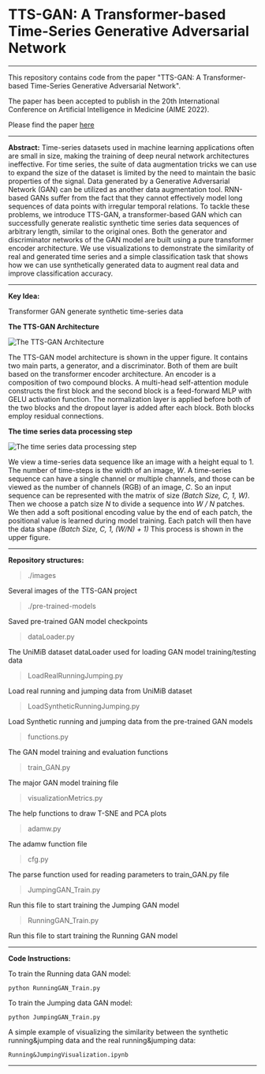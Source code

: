 # TTS-GAN: A Transformer-based Time-Series Generative Adversarial Network
---

This repository contains code from the paper "TTS-GAN: A Transformer-based Time-Series Generative Adversarial Network".

The paper has been accepted to publish in the 20th International Conference on Artificial Intelligence in Medicine (AIME 2022).

Please find the paper [here](https://arxiv.org/abs/2202.02691)

---

**Abstract:**
Time-series datasets used in machine learning applications often are small in size, making the training of deep neural network architectures ineffective. For time series, the suite of data augmentation tricks we can use to expand the size of the dataset is limited by the need to maintain the basic properties of the signal. Data generated by a Generative Adversarial Network (GAN) can be utilized as another data augmentation tool. RNN-based GANs suffer from the fact that they cannot effectively model long sequences of data points with irregular temporal relations. To tackle these problems, we introduce TTS-GAN, a transformer-based GAN which can successfully generate realistic synthetic time series data sequences of arbitrary length, similar to the original ones. Both the generator and discriminator networks of the GAN model are built using a pure transformer encoder architecture. We use visualizations to demonstrate the similarity of real and generated time series and a simple classification task that shows how we can use synthetically generated data to augment real data and improve classification accuracy.

---

**Key Idea:**

Transformer GAN generate synthetic time-series data

**The TTS-GAN Architecture** 

![The TTS-GAN Architecture](./images/TTS-GAN.png)

The TTS-GAN model architecture is shown in the upper figure. It contains two main parts, a generator, and a discriminator. Both of them are built based on the transformer encoder architecture. An encoder is a composition of two compound blocks. A multi-head self-attention module constructs the first block and the second block is a feed-forward MLP with GELU activation function. The normalization layer is applied before both of the two blocks and the dropout layer is added after each block. Both blocks employ residual connections. 


**The time series data processing step**

![The time series data processing step](./images/PositionalEncoding.png)

We view a time-series data sequence like an image with a height equal to 1. The number of time-steps is the width of an image, *W*. A time-series sequence can have a single channel or multiple channels, and those can be viewed as the number of channels (RGB) of an image, *C*. So an input sequence can be represented with the matrix of size *(Batch Size, C, 1, W)*. Then we choose a patch size *N* to divide a sequence into *W / N* patches. We then add a soft positional encoding value by the end of each patch, the positional value is learned during model training. Each patch will then have the data shape *(Batch Size, C, 1, (W/N) + 1)* This process is shown in the upper figure.

---

**Repository structures:**

> ./images

Several images of the TTS-GAN project


> ./pre-trained-models

Saved pre-trained GAN model checkpoints


> dataLoader.py

The UniMiB dataset dataLoader used for loading GAN model training/testing data


> LoadRealRunningJumping.py

Load real running and jumping data from UniMiB dataset


> LoadSyntheticRunningJumping.py

Load Synthetic running and jumping data from the pre-trained GAN models


> functions.py

The GAN model training and evaluation functions


> train_GAN.py

The major GAN model training file


> visualizationMetrics.py

The help functions to draw T-SNE and PCA plots


> adamw.py 

The adamw function file


> cfg.py

The parse function used for reading parameters to train_GAN.py file


> JumpingGAN_Train.py

Run this file to start training the Jumping GAN model


> RunningGAN_Train.py

Run this file to start training the Running GAN model


---

**Code Instructions:**


To train the Running data GAN model:
```
python RunningGAN_Train.py
```

To train the Jumping data GAN model:
```
python JumpingGAN_Train.py
```

A simple example of visualizing the similarity between the synthetic running&jumping data and the real running&jumping data:
```
Running&JumpingVisualization.ipynb
```
---
